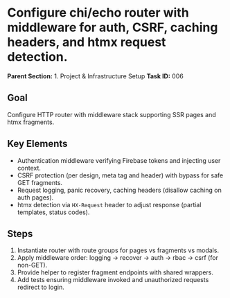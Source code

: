 # Configure chi/echo router with middleware for auth, CSRF, caching headers, and htmx request detection.

**Parent Section:** 1. Project & Infrastructure Setup
**Task ID:** 006

## Goal
Configure HTTP router with middleware stack supporting SSR pages and htmx fragments.

## Key Elements
- Authentication middleware verifying Firebase tokens and injecting user context.
- CSRF protection (per design, meta tag and header) with bypass for safe GET fragments.
- Request logging, panic recovery, caching headers (disallow caching on auth pages).
- htmx detection via `HX-Request` header to adjust response (partial templates, status codes).

## Steps
1. Instantiate router with route groups for pages vs fragments vs modals.
2. Apply middleware order: logging → recover → auth → rbac → csrf (for non-GET).
3. Provide helper to register fragment endpoints with shared wrappers.
4. Add tests ensuring middleware invoked and unauthorized requests redirect to login.

